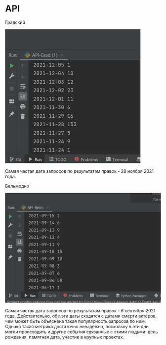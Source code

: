 # API

Градский 

![Grad_date](https://github.com/Roggi7/xmljson/blob/main/grad_date.png)

Самая частая дата запросов по результатам правок - 28 ноября 2021 года.

Бельмодно 

![Belm_date](https://github.com/Roggi7/xmljson/blob/main/belm-date.png)

Самая частая дата запросов по результатам правок - 6 сентября 2021 года. Действительно, обе эти даты сходятся с датами 
смерти актёров, чем может быть объяснена такая популярность запросов по ним. Однако такая метрика достаточно ненадёжна,
поскольку в эти дни могли происходить и другие события связанные с этими людьми: день рождения, памятная дата, участие 
в крупных проектах.